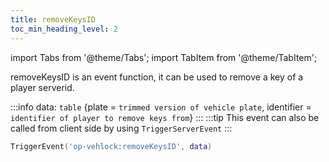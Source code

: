 ```yaml
---
title: removeKeysID
toc_min_heading_level: 2
---
```


import Tabs from '@theme/Tabs';
import TabItem from '@theme/TabItem';

removeKeysID is an event function, it can be used to remove a key of a player serverid.

<Tabs>
  <TabItem value="triggerS" label="Trigger" default>

:::info
data: `table` {plate = `trimmed version of vehicle plate`, identifier = `identifier of player to remove keys from`}
:::
:::tip
This event can also be called from client side by using `TriggerServerEvent`
:::
```lua showLineNumbers
TriggerEvent('op-vehlock:removeKeysID', data)
```

  </TabItem>
</Tabs>